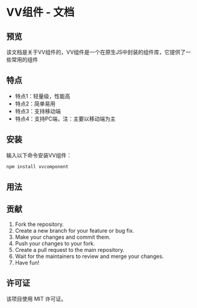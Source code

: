 # VV组件 - 文档

## 预览
该文档是关于VV组件的，VV组件是一个在原生JS中封装的组件库，它提供了一些常用的组件

## 特点
- 特点1：轻量级，性能高
- 特点2：简单易用
- 特点3：支持移动端
- 特点4：支持PC端，注：主要以移动端为主

## 安装
输入以下命令安装VV组件：
```bash
npm install vvcomponent
```

## 用法


## 贡献
1. Fork the repository.
2. Create a new branch for your feature or bug fix.
3. Make your changes and commit them.
4. Push your changes to your fork.
5. Create a pull request to the main repository.
6. Wait for the maintainers to review and merge your changes.
7. Have fun!

## 许可证
该项目使用 MIT 许可证。